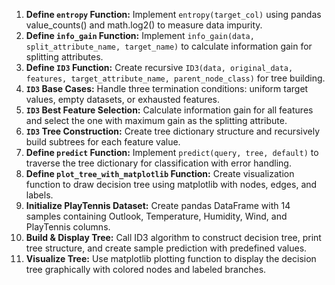 
1. **Define `entropy` Function:** Implement `entropy(target_col)` using pandas value_counts() and math.log2() to measure data impurity.
3. **Define `info_gain` Function:** Implement `info_gain(data, split_attribute_name, target_name)` to calculate information gain for splitting attributes.
4. **Define `ID3` Function:** Create recursive `ID3(data, original_data, features, target_attribute_name, parent_node_class)` for tree building.
5. **`ID3` Base Cases:** Handle three termination conditions: uniform target values, empty datasets, or exhausted features.
6. **`ID3` Best Feature Selection:** Calculate information gain for all features and select the one with maximum gain as the splitting attribute.
7. **`ID3` Tree Construction:** Create tree dictionary structure and recursively build subtrees for each feature value.
8. **Define `predict` Function:** Implement `predict(query, tree, default)` to traverse the tree dictionary for classification with error handling.
9. **Define `plot_tree_with_matplotlib` Function:** Create visualization function to draw decision tree using matplotlib with nodes, edges, and labels.
10. **Initialize PlayTennis Dataset:** Create pandas DataFrame with 14 samples containing Outlook, Temperature, Humidity, Wind, and PlayTennis columns.
11. **Build & Display Tree:** Call ID3 algorithm to construct decision tree, print tree structure, and create sample prediction with predefined values.
12. **Visualize Tree:** Use matplotlib plotting function to display the decision tree graphically with colored nodes and labeled branches.
